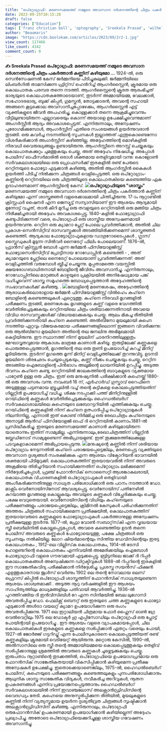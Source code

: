 ```yaml
---
title: "ഒപ്‌റ്റോഗ്രഫി: മരണസമയത്ത് നമ്മുടെ അവസാന ദർശനത്തിന്റെ ചിത്രം പകർത്താൻ കണ്ണിന് കഴിയുമോ"
date: 2023-09-25T10:15:28
draft: false
categories: ["Education"]
tags: ['franz christian boll', 'optography', 'Sreekala Prasad', 'wilhelm kuhne']
author: "Beaumaris"
image: "https://cdn.boolokam.com/articles/2023/09/2r2-1.jpg"
view_count: 117466
like_count: 4342
comment_count: 0
---
```


**✍️ Sreekala Prasad** **ഒപ്‌റ്റോഗ്രഫി: മരണസമയത്ത് നമ്മുടെ അവസാന ദർശനത്തിന്റെ ചിത്രം പകർത്താൻ കണ്ണിന് കഴിയുമോ ...** 1924-ൽ, ഒരു സെൻസേഷണൽ കേസ് ജർമ്മനിയെ പിടിച്ചുകുലുക്കി. ജർമ്മനിയിലെ ലിംബർഗിൽ താമസിക്കുന്ന ഫ്രിറ്റ്‌സ് ഹെൻ‌റിച്ച് ആംഗർ‌സ്റ്റൈൻ, ക്രൂരമായ ഒരു കൊലപാതക പരമ്പര തന്നെ നടത്തി. ആംഗർസ്റ്റൈന്റെ ക്രൂരത ആരംഭിച്ചത് ഭാര്യയുടെ കൊലപാതകത്തോടെയാണ്, തുടർന്ന് അമ്മായിയമ്മ, വേലക്കാരി, സഹോദരഭാര്യ, ബുക്ക് കീപ്പർ, ഗുമസ്തൻ, തോട്ടക്കാരൻ, അവന്റെ സഹായി അങ്ങനെ കൂട്ടക്കൊല അവസാനിച്ചപ്പോഴേക്കും, ആംഗർസ്റ്റൈൻ എട്ട് വ്യക്തികളുടെ ജീവൻ അപഹരിച്ചു, കൊള്ളക്കാർ തന്നെ ആക്രമിച്ചുവെന്നും വീട്ടിലുണ്ടായിരുന്ന എല്ലാവരെയും കൊന്ന് അയാളെ ഉപേക്ഷിച്ചുവെന്നുമാണ് അംഗർസ്റ്റീൻ ആദ്യം അവകാശപ്പെട്ടത്. എന്നിരുന്നാലും, അന്വേഷണം പുരോഗമിക്കുമ്പോൾ, ആംഗർസ്റ്റീന് എതിരെ സംശയങ്ങൾ ഉയർന്നുവരാൻ തുടങ്ങി. ഒരു കവർച്ച നടന്നതിന്റെ സൂചനകൾ ഇല്ലാത്തത് എന്തുകൊണ്ടെന്നോ വിശദീകരിക്കാൻ അംഗർസ്റ്റീന് കഴിഞ്ഞില്ല. അദ്ദേഹത്തിന്റെ മൊഴികളിൽ നിരവധി വൈരുദ്ധ്യങ്ങളും ഉണ്ടായിരുന്നു. ആംഗർസ്റ്റീനെ അറസ്റ്റ് ചെയ്യുകയും കൊലപാതകക്കുറ്റം ചുമത്തുകയും ചെയ്തു, അത് അദ്ദേഹം നിഷേധിച്ചു. അപ്പോൾ പോലീസ് ഓഫീസർമാരിൽ ഒരാൾ ശക്തമായ തെളിവുമായി വന്നു: കൊളോൺ സർവകലാശാലയിലെ ഒരു പ്രൊഫസർക്ക് ഇരകളിൽ രണ്ട് പേരുടെ റെറ്റിനയുടെ ഫോട്ടോ എടുക്കാൻ കഴിഞ്ഞു, അതിൽ ആംഗർസ്റ്റീൻ കൈകൾ ഉയർത്തി പിടിച്ച് നിൽക്കുന്ന ചിത്രങ്ങൾ വെളിപ്പെടുത്തി. ഒരു ഒപ്‌റ്റോഗ്രാം-കണ്ണിന്റെ റെറ്റിനയിലെ ഒരു ചിത്രത്തിലൂടെ കൊലപാതകിയെ കണ്ടെത്തിയ ഏക ഉദാഹരണമാണ് ആംഗർസ്റ്റീന്റെ കേസ്. **![](https://cdn.boolokam.com/articles/2023/09/1rr.jpg)ഒപ്‌റ്റോഗ്രഫിയുടെ "ശാസ്ത്രം"** മരണസമയത്ത് നമ്മുടെ അവസാന ദർശനത്തിന്റെ ചിത്രം പകർത്താൻ കണ്ണിന് കഴിയുമോ എന്ന് ശാസ്ത്രജ്ഞർ വളരെക്കാലമായി ചിന്തിച്ചിരുന്നു. 17-ാം നൂറ്റാണ്ടിൽ ക്രിസ്റ്റഫർ ഷൈനർ എന്ന ജെസ്യൂട്ട് സന്യാസിയാണ് ഈ ആശയം ആദ്യമായി മുന്നോട്ട് വച്ചത്, താൻ കീറി മുറിച്ച ഒരു തവളയുടെ റെറ്റിനയിൽ ഒരു മങ്ങിയ ചിത്രം നിരീക്ഷിച്ചതായി അദ്ദേഹം അവകാശപ്പെട്ടു. 1840-കളിൽ ഫോട്ടോഗ്രാഫി കണ്ടുപിടിക്കുന്നത് വരെ, ഒപ്‌ടോഗ്രഫി ഒരു ശാസ്ത്രീയ അന്വേഷണമായി ഉയർന്നുവന്നു. റെറ്റിന ഒരു ക്യാമറാ പ്ലേറ്റ് പോലെ പ്രവർത്തിക്കാൻ, അതിൽ ചില പ്രകാശ-സെൻസിറ്റീവ് രാസവസ്തുക്കൾ അടങ്ങിയിരിക്കണമെന്ന് ശാസ്ത്രജ്ഞർ കണ്ടെത്തി. ആദ്യകാല ഫോട്ടോഗ്രാഫുകളായ ഡാഗൂറോടൈപ്പുകൾ , ഗ്ലാസ് സ്ലൈഡുകൾ മൂടുന്ന സിൽവർ നൈട്രേറ്റ് ഫിലിം പോലെയാണ്. 1876-ൽ, ഫ്രാൻസ് ക്രിസ്റ്റ്യൻ ബോൾ എന്ന ജർമ്മൻ ഫിസിയോളജിസ്റ്റ് ഫോട്ടോസെൻസിറ്റീവ് പ്രോട്ടീനായ റോഡോപ്സിൻ കണ്ടെത്തി - , അത് ക്യാമറയുടെ പ്ലേറ്റിലെ നൈട്രേറ്റ് പോലെയാണ് പ്രവർത്തിക്കുന്നത്: അത് വെളിച്ചത്തിൽ വരുമ്പോൾ ബ്ലീച്ച് ചെയ്യുന്നു. മുപ്പതാമത്തെ വയസ്സിൽ ക്ഷയരോഗബാധിതനായി ബോളിന്റെ ജീവിതം അവസാനിച്ചു. എന്നിരുന്നാലും, റോഡോപ്സിനിലെ മാറ്റങ്ങൾ കാഴ്ചയുടെ പ്രക്രിയയിൽ അനിഷേധ്യമായ പങ്ക് വഹിച്ചുവെന്ന് ശാസ്ത്ര സമൂഹത്തെ ബോധ്യപ്പെടുത്താൻ അദ്ദേഹത്തിന്റെ സംഭാവനകൾക്ക് കഴിഞ്ഞു. . ![](https://cdn.boolokam.com/articles/2023/09/eerrrrr.jpg)ബോളിന്റെ മരണശേഷം, അദ്ദേഹത്തിന്റെ ആരാധകരിലൊരാളായ ജർമ്മൻ ഫിസിയോളജിസ്റ്റ് വിൽഹെം കുഹ്‌നെ ബോളിന്റെ കണ്ടെത്തലുകൾ ഏറ്റെടുത്തു. കുഹ്‌നെ നിരവധി മൃഗങ്ങളിൽ പരീക്ഷണം തുടങ്ങി, മരണശേഷം മൃഗങ്ങളുടെ കണ്ണ് വളരെ വേഗത്തിൽ വേർതിരിച്ചെടുക്കുകയും റെറ്റിനയിലെ ചിത്രം ശരിയാക്കുന്നതിനായി അവയെ വിവിധ രാസവസ്തുക്കൾക്ക് വിധേയമാക്കുകയും ചെയ്തു. ആലം മികച്ച രീതിയിൽ പ്രവർത്തിക്കുന്നതായി കുഹ്‌നെ കണ്ടെത്തി. അൽബിനോ മുയലുമായി കുഹ്നെ നടത്തിയ ഏറ്റവും വിജയകരമായ പരീക്ഷണങ്ങളിലൊന്ന് ഇങ്ങനെ വിവരിക്കുന്നു: ഒരു ആൽബിനോ മുയലിനെ അതിന്റെ തല ജനലിനു അഭിമുഖമായി കെട്ടിയിരുന്നു. ഈ സ്ഥാനത്ത് നിന്ന് മുയലിന് ചാരനിറത്തിലുള്ളതും മേഘാവൃതവുമായ ആകാശം മാത്രമേ കാണാൻ കഴിയൂ. ഇരുട്ടിലേക്ക് കണ്ണുകളെ പൊരുത്തപ്പെടുത്താൻ, മൃഗത്തിന്റെ തല ഒരു തുണി ഉപയോഗിച്ച് കുറച്ച് മിനിറ്റ് മൂടിയിരുന്നു. തുടർന്ന് മൃഗത്തെ മൂന്ന് മിനിറ്റ് വെളിച്ചത്തിലേക്ക് തുറന്നുവിട്ടു. ഉടനടി മുയലിനെ ശിരഛേദം ചെയ്യപ്പെടുകയും, കണ്ണ് നീക്കം ചെയ്യുകയും ചെയ്തു, റെറ്റിന അടങ്ങിയ ഐബോളിന്റെ പിൻഭാഗം അലൂമിന്റെ ലായനിയിൽ ഉറപ്പിച്ചു. അടുത്ത ദിവസം കുഹ്‌നെ കണ്ടു, റെറ്റിനയിൽ ജാലകത്തിന്റെ ബാറുകളുടെ വ്യക്തമായ പാറ്റേൺ ഉള്ള ഒരു ചിത്രം. ഇത് ഒരു മനുഷ്യനിൽ പരീക്ഷിക്കാൻ കുഹ്നെയ്ക്ക് 1880-ൽ ഒരു അവസരം വന്നു. നവംബർ 16 ന്, എർഹാർഡ് ഗുസ്താവ് റൈഫിനെ അടുത്തുള്ള പട്ടണമായ ബ്രൂച്ചലിൽ വച്ച് തന്റെ കുട്ടികളെ കൊലപ്പെടുത്തിയതിന് ഗില്ലറ്റിൻ ഉപയോഗിച്ച് വധിച്ചു. ശിക്ഷ നടപ്പാക്കി പത്ത് മിനിറ്റിനുള്ളിൽ റെയ്ഫിന്റെ കണ്ണുകൾ വേർതിരിച്ചെടുക്കുകയും ഹൈഡൽബർഗ് സർവകലാശാലയിലെ കുഹ്നെയുടെ ലബോറട്ടറിയിൽ എത്തിക്കുകയും ചെയ്തു. റെയ്ഫിന്റെ കണ്ണുകളിൽ നിന്ന് കുഹ്‌നെ ഉത്പാദിപ്പിച്ച ഒപ്‌റ്റോഗ്രാമുകൾ നിലനിന്നില്ല, എന്നാൽ ഇത് കൊണ്ട് നിർമ്മിച്ച ഒരു രേഖാചിത്രം കുഹ്‌നെയുടെ അനാട്ടമി ആൻഡ് ഫിസിയോളജി ഓഫ് ദി റെറ്റിനയിൽ കാണാം.1881-ൽ പ്രസിദ്ധീകരിച്ചു. ഇരയുടെ മരണസമയത്ത് കാണാൻ കഴിയുമായിരുന്ന യാതൊന്നും ഇതിന് സാമ്യമില്ല. എന്നിരുന്നാലും,രേഖാചിത്രത്തിന് ഗില്ലറ്റിൻ ബ്ലേഡിനോട് സാമ്യമുണ്ടെന്ന് അഭിപ്രായമുണ്ട്. ഇത് തൂക്കുമരത്തിലേക്കുള്ള പടവുകളാകാമെന്ന് അഭിപ്രായപ്പെടുന്നു. ![](https://cdn.boolokam.com/articles/2023/09/errrr.jpg)മനുഷ്യന്റെ കണ്ണിൽ നിന്ന് ശരിയായ ഒപ്‌റ്റോഗ്രാം നേടുന്നതിൽ കുഹ്‌നെ പരാജയപ്പെട്ടെങ്കിലും, മരണപ്പെട്ട വ്യക്തിയുടെ അവസാന ദൃശ്യങ്ങൾ സംരക്ഷിക്കുക എന്ന ആശയം വിക്ടോറിയൻ ഭാവനയിൽ ശക്തമായി പിടിമുറുക്കി. കൊലപാതകത്തിന് ഇരയായവരിൽ നിന്ന് അവരുടെ അക്രമിയെ തിരിച്ചറിയാൻ സഹായിക്കുന്നതിന് ഒപ്‌റ്റോഗ്രാം ലഭിക്കുമെന്ന് നിർദ്ദേശിച്ചപ്പോൾ, ഫ്രഞ്ച് ഫോറൻസിക് സൊസൈറ്റി ആശങ്കാകുലരായി, കൊലപാതക വിചാരണകളിൽ ഒപ്‌റ്റോഗ്രാഫുകൾ തെളിവായി അംഗീകരിക്കുന്നതിനുള്ള സാധ്യത പരിശോധിക്കാൻ ഒരു പഠനം നടത്താൻ ഡോ. മാക്സിം വെർനോയിസിനോട് ആവശ്യപ്പെട്ടു. വെർനോയിസ് പതിനേഴിൽ കുറയാത്ത മൃഗങ്ങളെ കൊല്ലുകയും അവയുടെ കണ്ണുകൾ വിച്ഛേദിക്കുകയും ചെയ്തു, പക്ഷേ വെറുതെയായി. വെർനോയിസിന്റെ വിധിയും കുഹ്‌നെയുടെ പരീക്ഷണങ്ങളും പരാജയപ്പെട്ടെങ്കിലും, ക്രിമിനൽ കേസുകൾ പരിഹരിക്കുന്നതിന് അത്തരം ചിത്രങ്ങൾ സഹായിക്കുമെന്ന പ്രതീക്ഷയിൽ, കൊലപാതകത്തിന് ഇരയായവരുടെ കണ്ണുകളുടെ ഫോട്ടോഗ്രാഫുകൾ പകർത്താനുള്ള അന്വേഷണം പ്രതീക്ഷയുള്ള തുടർന്നു. 1877-ൽ, ഫ്രോ വോൺ സബാറ്റ്‌സ്‌കി എന്ന വൃദ്ധയായ സ്ത്രീ ബെർലിനിൽ കൊല്ലപ്പെട്ടപ്പോൾ, അവരെ കണ്ടെത്തിയ ഉടൻ തന്നെ പോലീസ് അവരുടെ കണ്ണുകൾ ഫോട്ടോയെടുത്തു, പക്ഷേ ചിത്രങ്ങൾ ഒരു സൂചനയും നൽകിയില്ല. ലോറ ഷിയർമാന്റെയും സിന്തിയ ഡേവിസിന്റെയും ഇരട്ട കൊലപാതകം , 1912-ലെ വില്ലിസ്‌ക കൊലപാതകം, 1914-ൽ ട്രേസി ഹോളണ്ടറിന്റെ കൊലപാതകം എന്നിവയിൽ അമേരിക്കയിലും ഐബോൾ ഫോട്ടോഗ്രാഫി വളരെ ഗൗരവമായി എടുക്കപ്പെട്ടു. ബ്രിട്ടനിലെ ജാക്ക് ദി റിപ്പർ കൊലപാതകങ്ങൾ അന്വേഷിക്കുന്ന ഡിറ്റക്ടീവുകൾ 1888-ൽ റിപ്പറിന്റെ ഇരകളിൽ ഈ സാങ്കേതികവിദ്യ പരീക്ഷിക്കാൻ നിർദ്ദേശിച്ചു. പ്രശസ്ത സയൻസ് ഫിക്ഷൻ എഴുത്തുകാരനായ ജൂൾസ് വെർണും 1902 ലെ തന്റെ നോവലായ ലെസ് ഫ്രെറസ് കിപ്പിൽ ഒപ്‌ടോഗ്രഫി ശാസ്ത്രത്തിന് ഫോറൻസിക് സാധ്യതയുണ്ടെന്ന ആശയം ശാശ്വതമാക്കി . അടുത്ത നൂറു വർഷങ്ങളിൽ ഈ ആശയം സാഹിത്യത്തിലും മാധ്യമങ്ങളിലും പതിവായി ആവർത്തിച്ചു. 1936-ൽ പുറത്തിറങ്ങിയ ദി ഇൻവിസിബിൾ റേ എന്ന സിനിമയിൽ ബേല ലുഗോസി അവതരിപ്പിച്ച ഡോ. ഫെലിക്സ് ബെനറ്റ് ഒരു ഇരയുടെ ചത്ത കണ്ണുകളുടെ ഫോട്ടോ എടുക്കാൻ അൾട്രാ വയലറ്റ് ക്യാമറ ഉപയോഗിക്കുന്ന ഒരു രംഗം അവതരിപ്പിക്കുന്നു. 1971 ലെ ഇറ്റാലിയൻ ചിത്രമായ ഫോർ ഫ്ലൈസ് ഓൺ ഗ്രേ വെൽവെറ്റിലും 1975 ലെ ഡോക്ടർ ഹൂ എപ്പിസോഡിലും ഒപ്‌റ്റോഗ്രഫി ഒരു പ്ലോട്ട് പോയിന്റായി ഉപയോഗിച്ചു . ഈ ആശയം വളരെ വ്യാപകമായപ്പോൾ, ചില കൊലപാതകികൾ ഇരകളുടെ കണ്ണുകളെ നശിപ്പിക്കാൻ ഏതറ്റം വരെയും പോയി, 1927-ൽ ജോർജ്ജ് ഗട്ടറിഡ്ജ് എന്ന പോലീസുകാരനെ കൊലപ്പെടുത്തിയത് രണ്ട് കണ്ണുകളിലും ക്രൂരമായി വെടിയേറ്റ് ആയിരുന്നു. മറ്റൊരു കേസിൽ, 1990-ൽ, അൽസാസിലെ ഒരു സ്ത്രീ തന്റെ അമ്മായിയമ്മയെ കൊലപ്പെടുത്തുകയും തെളിവ് നശിപ്പിക്കാനുള്ള ശ്രമത്തിൽ അവരുടെ കണ്ണുകൾ ചൂഴ്ന്നെടുക്കുകയും ചെയ്തു. ഇരുപതാം നൂറ്റാണ്ടിന്റെ തുടക്കത്തിൽ, ഒപ്‌ടോഗ്രഫിയെ ഉപയോഗപ്രദമായ ഒരു ഫോറൻസിക് സാങ്കേതികതയായി വികസിപ്പിക്കാൻ കഴിയുമെന്ന പ്രതീക്ഷ അന്വേഷകർ ഉപേക്ഷിച്ചു. ഇതൊക്കെയാണെങ്കിലും, 1975-ൽ, ഹൈഡൽബെർഗ് പോലീസ്, കുഹ്നെയുടെ പരീക്ഷണങ്ങളും കണ്ടെത്തലുകളും പുനഃപരിശോധിക്കാനും ആധുനിക ശാസ്ത്ര സാങ്കേതിക വിദ്യകൾ, നവീകരിച്ച അറിവുകൾ, നൂതന ഉപകരണങ്ങൾ എന്നിവ പ്രയോജനപ്പെടുത്താനും ഹൈഡൽബർഗ് സർവകലാശാലയിൽ നിന്ന് ഇവാഞ്ചലോസ് അലക്സാൻഡ്രിഡിസിന്റെ വൈദഗ്ധ്യം തേടി. കുഹ്നെയെ അനുസ്മരിപ്പിക്കുന്ന രീതിയിൽ, മുയലുകളുടെ കണ്ണിൽ നിന്ന് വ്യത്യസ്തമായ ഉയർന്ന ദൃശ്യതീവ്രത ചിത്രങ്ങൾ സൃഷ്ടിക്കാൻ അലക്സാൻഡ്രിഡിസിന് കഴിഞ്ഞു. എന്നിരുന്നാലും, ഒപ്‌ടോഗ്രഫി ഒരുഫോറൻസിക് ഉപകരണമായി ഉപയോഗിക്കാൻ കഴിയില്ലെന്ന് അദ്ദേഹം പ്രഖ്യാപിച്ചു. അതോടെ ഒപ്‌ടോഗ്രഫിയെക്കുറിച്ചുള്ള ശാസ്ത്രീയ ഗവേഷണം അവസാനിച്ചു.
